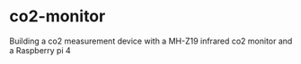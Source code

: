 # co2-monitor
Building a co2 measurement device with a MH-Z19 infrared co2 monitor and a Raspberry pi 4
